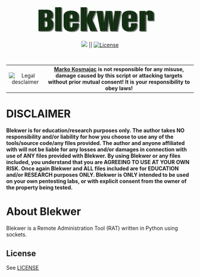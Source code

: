 <p align="center"><img src="https://github.com/MarkoKosmajac/Blekwer/blob/main/images/blekwer.gif" alt="Blekwer" width="350" height="80" style="border-radius: 2px;"></p>

<p align="center">
<a href="#"><img src="https://img.shields.io/badge/Python-blue?label=Made%20With&style=flat-square%22%20alt=%22C#%20Language"></a> ||
<a href="#"><img src="https://img.shields.io/badge/License-MIT-brightgreen?&style=flat-square" alt="License"></a>
</p>
<br>

<table border="0" cellpadding="2" cellspacing="2" width="100%">
  <tr>
    <td align="center"><img title="Legal desclaimer" src="https://imgur.com/7OzJEBI.png"></td>
     <td align="center"> <b><a href="https://github.com/MarkoKosmajac/">Marko Kosmajac</a> is not responsible for any misuse, damage caused by this script or attacking targets without prior mutual consent! It is your responsibility to obey laws!</b>
    </td>
  </tr>
</table>

# DISCLAIMER
**Blekwer is for education/research purposes only. The author takes NO responsibility and/or liability for how you choose to use any of the tools/source code/any files provided.
 The author and anyone affiliated with will not be liable for any losses and/or damages in connection with use of ANY files provided with Blekwer.
 By using Blekwer or any files included, you understand that you are AGREEING TO USE AT YOUR OWN RISK. Once again Blekwer and ALL files included are for EDUCATION and/or RESEARCH purposes ONLY.
 Blekwer is ONLY intended to be used on your own pentesting labs, or with explicit consent from the owner of the property being tested.** 


# About Blekwer
Blekwer is a Remote Administration Tool (RAT) written in Python using sockets.

## License

See [LICENSE](/LICENSE)